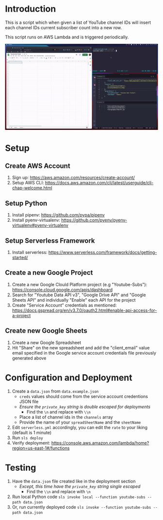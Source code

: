 
# Introduction

This is a script which when given a list of YouTube channel IDs will insert each channel IDs current subscriber count into a new row.

This script runs on AWS Lambda and is triggered periodically.

![](youtube-subs.gif)

# Setup

## Create AWS Account

1. Sign up: https://aws.amazon.com/resources/create-account/
2. Setup AWS CLI: https://docs.aws.amazon.com/cli/latest/userguide/cli-chap-welcome.html

## Setup Python

1. Install pipenv: https://github.com/pypa/pipenv
2. Install pyenv-virtualenv: https://github.com/pyenv/pyenv-virtualenv#pyenv-virtualenv

## Setup Serverless Framework

1. Install serverless: https://www.serverless.com/framework/docs/getting-started/

## Create a new Google Project

1. Create a new Google Clould Platform project (e.g "Youtube-Subs"): https://console.cloud.google.com/apis/dashboard
2. Search for "Youtube Data API v3", "Google Drive API" and "Google Sheets API" and individually "Enable" each API for the project
3. Create "Service Account" credentials as mentioned: https://docs.gspread.org/en/v3.7.0/oauth2.html#enable-api-access-for-a-project

## Create new Google Sheets

1. Create a new Google Spreadsheet
2. Hit "Share" on the new spreadsheet and add the "client_email" value email specified in the Google service account credentials file previously generated above

# Configuration and Deployment

1. Create a `data.json` from `data.example.json`
    - `creds` values should come from the service account credentions JSON file
    - *Ensure the `private_key` string is double escaped for deployments*
        - Find the `\n` and replace with `\\n`
    - Place a list of channel ids in the `channels` array
    - Provide the name of your `spreadSheetName` and the `sheetName`
2. Edit `serverless.yml` accordingly, you can edit the `rate` to your liking (default is 1 minute)
3. Run `sls deploy`
4. Verify deployment: https://console.aws.amazon.com/lambda/home?region=us-east-1#/functions

# Testing

1. Have the `data.json` file created like in the deployment section
    - *Except, this time have the `private_key` string single escaped*
        - Find the `\\n` and replace with `\n`
2. Run local Python code `sls invoke local --function youtube-subs --path data.json`
3. Or, run currently deployed code `sls invoke --function youtube-subs --path data.json`
